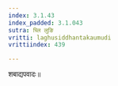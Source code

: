 ```yaml
---
index: 3.1.43
index_padded: 3.1.043
sutra: च्लि लुङि
vritti: laghusiddhantakaumudi
vrittiindex: 439

---
```

शबाद्यपवादः॥